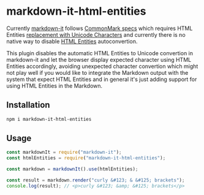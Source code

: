 # markdown-it-html-entities

Currently [markdown-it](https://github.com/markdown-it/markdown-it) follows
[CommonMark specs](https://spec.commonmark.org) which requires HTML Entities
[replacement with Unicode
Characters](https://spec.commonmark.org/0.28/#entity-references) and currently
there is no native way to disable [HTML
Entities](https://developer.mozilla.org/en-US/docs/Glossary/Entity) autoconvertion.

This plugin disables the automatic HTML Entities to Unicode convertion in
markdown-it and let the browser display expected character using HTML Entities
accordingly, avoiding unexpected character convertion which might not play well
if you would like to integrate the Markdown output with the system that expect
HTML Entities and in general it's just adding support for using HTML Entities in
the Markdown.

## Installation

```bash
npm i markdown-it-html-entities
```

## Usage

```js
const markdownIt = require("markdown-it");
const htmlEntities = require("markdown-it-html-entities");

const markdown = markdownIt().use(htmlEntities);

const result = markdown.render("curly &#123; & &#125; brackets");
console.log(result); // <p>curly &#123; &amp; &#125; brackets</p>
```
